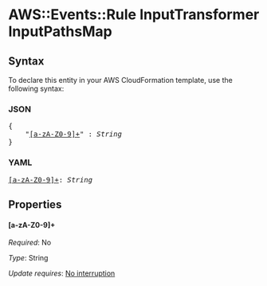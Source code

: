 # AWS::Events::Rule InputTransformer InputPathsMap

## Syntax

To declare this entity in your AWS CloudFormation template, use the following syntax:

### JSON

<pre>
{
    "<a href="#[a-za-z0-9]+" title="[a-zA-Z0-9]+">[a-zA-Z0-9]+</a>" : <i>String</i>
}
</pre>

### YAML

<pre>
<a href="#[a-za-z0-9]+" title="[a-zA-Z0-9]+">[a-zA-Z0-9]+</a>: <i>String</i>
</pre>

## Properties

#### \[a-zA-Z0-9]+

_Required_: No

_Type_: String

_Update requires_: [No interruption](https://docs.aws.amazon.com/AWSCloudFormation/latest/UserGuide/using-cfn-updating-stacks-update-behaviors.html#update-no-interrupt)
